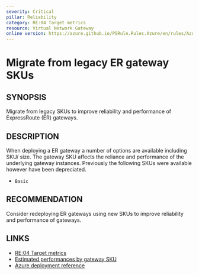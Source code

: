 ```yaml
---
severity: Critical
pillar: Reliability
category: RE:04 Target metrics
resource: Virtual Network Gateway
online version: https://azure.github.io/PSRule.Rules.Azure/en/rules/Azure.VNG.ERLegacySKU/
---
```


# Migrate from legacy ER gateway SKUs

## SYNOPSIS

Migrate from legacy SKUs to improve reliability and performance of ExpressRoute (ER) gateways.

## DESCRIPTION

When deploying a ER gateway a number of options are available including SKU/ size.
The gateway SKU affects the reliance and performance of the underlying gateway instances.
Previously the following SKUs were available however have been depreciated.

- `Basic`

## RECOMMENDATION

Consider redeploying ER gateways using new SKUs to improve reliability and performance of gateways.

## LINKS

- [RE:04 Target metrics](https://learn.microsoft.com/azure/well-architected/reliability/metrics)
- [Estimated performances by gateway SKU](https://learn.microsoft.com/azure/expressroute/expressroute-about-virtual-network-gateways#aggthroughput)
- [Azure deployment reference](https://learn.microsoft.com/azure/templates/microsoft.network/virtualnetworkgateways)
